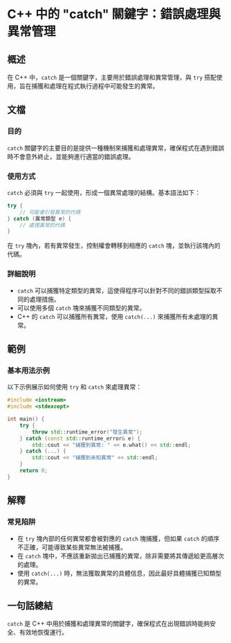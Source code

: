 <!--
Meta Description: # C++ 中的 "catch" 關鍵字：錯誤處理與異常管理 ## 概述 在 C++ 中，`catch` 是一個關鍵字，主要用於錯誤處理和異常管理，與 `try` 搭配使用，旨在捕獲和處理在程式執行過程中可能發生的異常。 ## 文檔 ### 目的 `catch` 關鍵字的主要目的是提供一種機制來捕獲...
Meta Keywords: catch, try, std, cpp, include
-->

# C++ 中的 "catch" 關鍵字：錯誤處理與異常管理

## 概述
在 C++ 中，`catch` 是一個關鍵字，主要用於錯誤處理和異常管理，與 `try` 搭配使用，旨在捕獲和處理在程式執行過程中可能發生的異常。

## 文檔
### 目的
`catch` 關鍵字的主要目的是提供一種機制來捕獲和處理異常，確保程式在遇到錯誤時不會意外終止，並能夠進行適當的錯誤處理。

### 使用方式
`catch` 必須與 `try` 一起使用，形成一個異常處理的結構。基本語法如下：

```cpp
try {
    // 可能會引發異常的代碼
} catch (異常類型 e) {
    // 處理異常的代碼
}
```

在 `try` 塊內，若有異常發生，控制權會轉移到相應的 `catch` 塊，並執行該塊內的代碼。

### 詳細說明
- `catch` 可以捕獲特定類型的異常，這使得程序可以針對不同的錯誤類型採取不同的處理措施。
- 可以使用多個 `catch` 塊來捕獲不同類型的異常。
- C++ 的 `catch` 可以捕獲所有異常，使用 `catch(...)` 來捕獲所有未處理的異常。

## 範例
### 基本用法示例
以下示例展示如何使用 `try` 和 `catch` 來處理異常：

```cpp
#include <iostream>
#include <stdexcept>

int main() {
    try {
        throw std::runtime_error("發生異常");
    } catch (const std::runtime_error& e) {
        std::cout << "捕獲到異常: " << e.what() << std::endl;
    } catch (...) {
        std::cout << "捕獲到未知異常" << std::endl;
    }
    return 0;
}
```

## 解釋
### 常見陷阱
- 在 `try` 塊內部的任何異常都會被對應的 `catch` 塊捕獲，但如果 `catch` 的順序不正確，可能導致某些異常無法被捕獲。
- 在 `catch` 塊中，不應該重新拋出已捕獲的異常，除非需要將其傳遞給更高層次的處理。
- 使用 `catch(...)` 時，無法獲取異常的具體信息，因此最好具體捕獲已知類型的異常。

## 一句話總結
`catch` 是 C++ 中用於捕獲和處理異常的關鍵字，確保程式在出現錯誤時能夠安全、有效地恢復運行。